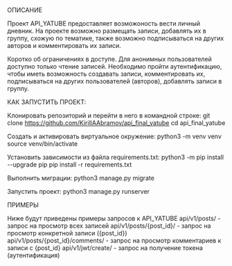 ОПИСАНИЕ

Проект API_YATUBE предоставляет возможоность вести личный дневник.
На проекте возможно размещать записи, добавлять их в группу, схожую по тематике, также возможно подписываться на других авторов и комментировать их записи.

Коротко об ограничениях в доступе.
Для анонимных пользователей доступно только чтение записей. Необходимо пройти аутентификацию, чтобы иметь возможность создавать записи, комментировать их, подписываться на других пользователей (авторов), добавлять записи в группу.



КАК ЗАПУСТИТЬ ПРОЕКТ:

Клонировать репозиторий и перейти в него в командной строке:
git clone https://github.com/KirillAAbramov/api_final_yatube
cd api_final_yatube

Cоздать и активировать виртуальное окружение:
python3 -m venv venv
source venv/bin/activate

Установить зависимости из файла requirements.txt:
python3 -m pip install --upgrade pip
pip install -r requirements.txt

Выполнить миграции:
python3 manage.py migrate

Запустить проект:
python3 manage.py runserver



ПРИМЕРЫ

Ниже будут приведены примеры запросов к API_YATUBE
api/v1/posts/ - запрос на просмотр всех записей
api/v1/posts/{post_id}/ - запрос на просмотр конкретной записи ({post_id})
api/v1/posts/{post_id}/comments/ - запрос на просмотр комментариев к записи с {post_id}
api/v1/jwt/create/ - запрос на получение токена (аутентификация)

